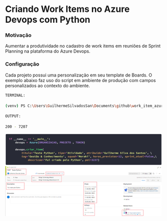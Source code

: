 # Criando Work Items no Azure Devops com Python
### Motivação

Aumentar a produtividade no cadastro de work items em reuniões de Sprint Planning na plataforma do Azure Devops.

### Configuração

Cada projeto possui uma personalização em seu template de Boards. O exemplo abaixo faz uso do script em ambiente de produção com campos personalizados ao contexto do ambiente.

``` bash
TERMINAL:

(venv) PS C:\Users\GuilhermeSilvadosSan\Documents\github\work_item_azure_devops\source> python main.py

OUTPUT:

200 - 7207
```

<img src="https://raw.githubusercontent.com/gusantos1/icons/main/test_item_azure_devops.png" alt="" style="max-width: 100%;">

<img src="https://raw.githubusercontent.com/gusantos1/icons/main/Devops.png" alt="" style="max-width: 100%;">